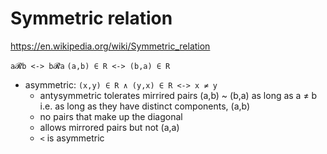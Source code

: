 # Symmetric relation

https://en.wikipedia.org/wiki/Symmetric_relation


`a𝓡b <-> b𝓡a`
`(a,b) ∈ R <-> (b,a) ∈ R`



  - asymmetric:
    `(x,y) ∈ R ∧ (y,x) ∈ R <-> x ≠ y`
    - antysymmetric tolerates mirrired pairs (a,b) ~ (b,a) as long as a ≠ b
    i.e. as long as they have distinct components, (a,b)
    - no pairs that make up the diagonal
    - allows mirrored pairs but not (a,a)
    - `<` is asymmetric

